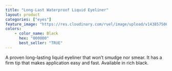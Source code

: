 ```yaml
---
title: "Long-Last Waterproof Liquid Eyeliner"
layout: product
categories: ["eyes"]
feature_image: "https://res.cloudinary.com/ruel/image/upload/v1438575069/fs/Long_Last_Waterproof_Liquid_Eyeliner.jpg"
colors:
    - color_name: Black
      hex: "000000"
      best_seller: "TRUE"
---
```

A proven long-lasting liquid eyeliner that won’t smudge nor smear. It has a firm tip that makes application easy and fast. Available in rich black.